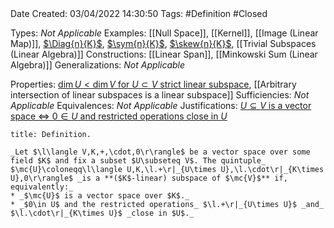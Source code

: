 <br />
<br />

Date Created: 03/04/2022 14:30:50
Tags: #Definition #Closed

Types: _Not Applicable_
Examples: [[Null Space]], [[Kernel]], [[Image (Linear Map)]], [$\Diag{n}{K}$](Vector%20Space%20of%20Diagonal%20Matrices.md), [$\sym{n}{K}$](Vector%20Space%20of%20Symmetric%20Matrices.md), [$\skew{n}{K}$](Vector%20Space%20of%20Skew-symmetric%20Matrices.md), [[Trivial Subspaces (Linear Algebra)]]
Constructions: [[Linear Span]], [[Minkowski Sum (Linear Algebra)]]
Generalizations: _Not Applicable_

Properties: [$\dim U<\dim V$ for $U\subset V$ strict linear subspace](Dimension%20of%20proper%20subspace%20strictly%20less%20than%20dimension%20of%20vector%20space%20(finite-dim.).md), [[Arbitrary intersection of linear subspaces is a linear subspace]]
Sufficiencies: _Not Applicable_
Equivalences: _Not Applicable_
Justifications: [$U\subseteq V$ is a vector space $\Leftrightarrow$ $0\in U$ and restricted operations close in $U$](Linear%20subspace%20iff%20closed%20under%20linear%20combination.md)

``` ad-Definition
title: Definition.

_Let $\l\langle V,K,+,\cdot,0\r\rangle$ be a vector space over some field $K$ and fix a subset $U\subseteq V$. The quintuple_ $\mc{U}\coloneqq\l\langle U,K,\l.+\r|_{U\times U},\l.\cdot\r|_{K\times U},0\r\rangle$ _is a **($K$-linear) subspace of $\mc{V}$** if, equivalently:_
* _$\mc{U}$ is a vector space over $K$._
* _$0\in U$ and the restricted operations_ $\l.+\r|_{U\times U}$ _and_ $\l.\cdot\r|_{K\times U}$ _close in $U$._

```
